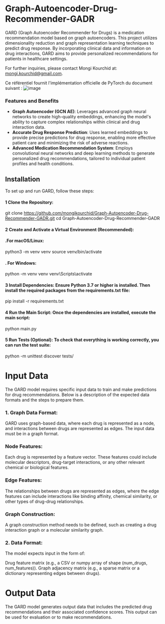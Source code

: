 
# Graph-Autoencoder-Drug-Recommender-GADR
 
GARD (Graph Autoencoder Recommender for Drugs) is a medication recommendation model based on graph autoencoders. This project utilizes dimensionality reduction and graph representation learning techniques to predict drug response. By incorporating clinical data and information on drug interactions, GARD aims to provide personalized recommendations for patients in healthcare settings.

For further inquiries, please contact Mongi Kourchid at: mongi.kourchid@gmail.com.

Ce référentiel fournit l'implémentation officielle de PyTorch du document suivant :
![image](https://github.com/user-attachments/assets/31f5badd-acee-4777-8936-3eb8df591cb4)
### Features and Benefits
- **Graph Autoencoder (GCN AE)**: Leverages advanced graph neural networks to create high-quality embeddings, enhancing the model's ability to capture complex relationships within clinical and drug interaction data.
- **Accurate Drug Response Prediction**: Uses learned embeddings to provide precise predictions for drug response, enabling more effective patient care and minimizing the risk of adverse reactions.
- **Advanced Medication Recommendation System**: Employs convolutional neural networks and deep learning methods to generate personalized drug recommendations, tailored to individual patient profiles and health conditions.
## Installation
To set up and run GARD, follow these steps:

#### 1  Clone the Repository:
git clone https://github.com/mongikourchid/Graph-Autoencoder-Drug-Recommender-GADR.git
cd Graph-Autoencoder-Drug-Recommender-GADR
#### 2 Create and Activate a Virtual Environment (Recommended):

#### .For macOS/Linux:
python3 -m venv venv
source venv/bin/activate
#### . For Windows:
python -m venv venv
venv\Scripts\activate
 #### 3 Install Dependencies: Ensure Python 3.7 or higher is installed. Then install the required packages from the requirements.txt file:
 pip install -r requirements.txt
####  4 Run the Main Script: Once the dependencies are installed, execute the main script:
python main.py
 ####  5 Run Tests (Optional): To check that everything is working correctly, you can run the test suite:
 python -m unittest discover tests/
 # Input Data
The GARD model requires specific input data to train and make predictions for drug recommendations. Below is a description of the expected data formats and the steps to prepare them.
### 1. Graph Data Format:
GARD uses graph-based data, where each drug is represented as a node, and interactions between drugs are represented as edges. The input data must be in a graph format.

 ### Node Features:
 Each drug is represented by a feature vector. These features could include molecular descriptors, drug-target interactions, or any other relevant chemical or biological features.
 ### Edge Features:
 The relationships between drugs are represented as edges, where the edge features can include interactions like binding affinity, chemical similarity, or other types of drug-drug relationships.
 ### Graph Construction:
 A graph construction method needs to be defined, such as creating a drug interaction graph or a molecular similarity graph.
###  2. Data Format:
The model expects input in the form of:

 Drug feature matrix (e.g., a CSV or numpy array of shape (num_drugs, num_features)).
 Graph adjacency matrix (e.g., a sparse matrix or a dictionary representing edges between drugs).
# Output Data
The GARD model generates output data that includes the predicted drug recommendations and their associated confidence scores. This output can be used for evaluation or to make recommendations.
